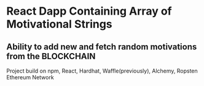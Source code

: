 # React Dapp Containing Array of Motivational Strings

## Ability to add new and fetch random motivations from the BLOCKCHAIN

Project build on npm, React, Hardhat, Waffle(previously), Alchemy, Ropsten Ethereum Network
